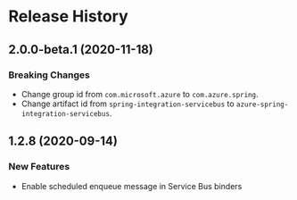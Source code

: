 # Release History

## 2.0.0-beta.1 (2020-11-18)
### Breaking Changes
- Change group id from `com.microsoft.azure` to `com.azure.spring`.
- Change artifact id from `spring-integration-servicebus` to `azure-spring-integration-servicebus`.

## 1.2.8 (2020-09-14)
### New Features
 - Enable scheduled enqueue message in Service Bus binders
